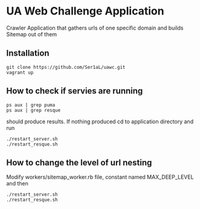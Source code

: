 # UA Web Challenge Application 
Crawler Application that gathers urls of one specific domain and builds Sitemap out of them

## Installation
```
git clone https://github.com/Ser1aL/uawc.git
vagrant up
```

## How to check if servies are running
```
ps aux | grep puma
ps aux | grep resque
```
should produce results. If nothing produced cd to application directory and run
```
./restart_server.sh
./restart_resque.sh
```

## How to change the level of url nesting
Modify workers/sitemap_worker.rb file, constant named MAX_DEEP_LEVEL and then
```
./restart_server.sh
./restart_resque.sh
```
